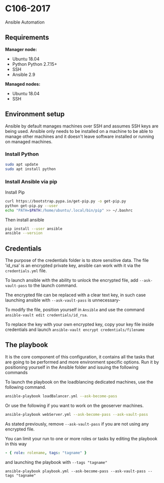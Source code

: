 # C106-2017

Ansible Automation

## Requirements

**Manager node:**

- Ubuntu 18.04
- Python Python 2.7.15+
- SSH
- Ansible 2.9

**Managed nodes:**

- Ubuntu 18.04
- SSH

## Environment setup

Ansible by default manages machines over SSH and assumes SSH keys are being used.
Ansible only needs to be installed on a machine to be able to manage other machines and it doesn't leave software installed or running on managed machines.

### Install Python
```sh
sudo apt update
sudo apt install python
```

### Install Ansible via pip

Install Pip

```sh
curl https://bootstrap.pypa.io/get-pip.py -o get-pip.py
python get-pip.py --user
echo "PATH=$PATH:/home/ubuntu/.local/bin/pip" >> ~/.bashrc
```

Then install ansible

```sh
pip install --user ansible
ansible --version
```

## Credentials

The purpose of the credentials folder is to store sensitive data. The file 'id_rsa' is an encrypted private key, ansible can work with it via the `credentials.yml` file.

To launch ansible with the ability to unlock the encrypted file, add `--ask-vault-pass` to the launch command.

The encrypted file can be replaced with a clear text key, in such case launching ansible with `--ask-vault-pass` is unnecessary-

To modify the file, position yourself in `Ansible` and use the command `ansible-vault edit credentials/id_rsa`.

To replace the key with your own encrypted key, copy your key file inside credentials and launch `ansible-vault encrypt credentials/filename`

## The playbook

It is the core component of this configuration, it contains all the tasks that are going to be performed and more environment specific options.
Run it by positioning yourself in the Ansible folder and issuing the following commands

To launch the playbook on the loadblancing dedicated machines, use the following command.

```bash
ansible-playbook loadBalancer.yml --ask-become-pass
```

Or use the following if you want to work on the geoserver machines.

```bash
ansible-playbook webServer.yml --ask-become-pass --ask-vault-pass
```

As stated previously, remove `--ask-vault-pass` if you are not using any encrypted file.

You can limit your run to one or more roles or tasks by editing the playbook in this way

```yml
- { role: rolename, tags: "tagname" }
```

and launching the playbook with  ```--tags "tagname"```

```shell
ansible-playbook playbook.yml --ask-become-pass --ask-vault-pass --tags "tagname"
```
